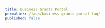 ```yaml
---
title: Business Grants Portal
permalink: /faqs/business-grants-portal-faq/
published: false
---
```

<!-- <meta http-equiv="REFRESH" content="0;url=/business-grants-portal-faq/"> -->

